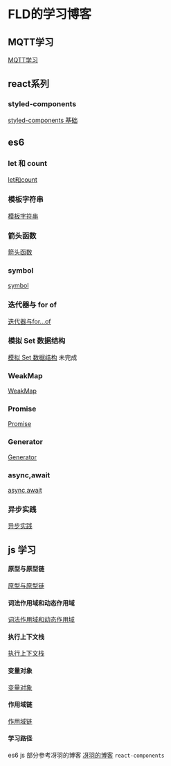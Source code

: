 # FLD的学习博客
## MQTT学习
[MQTT学习](https://github.com/zhengjinmda/blog/blob/master/articles/MQTT.md)
## react系列
### styled-components
[styled-components 基础](https://github.com/zhengjinmda/blog/blob/master/articles/react%E7%B3%BB%E5%88%97/styled-components.md)
## es6
### let 和 count
[let和count](https://github.com/zhengjinmda/blog/blob/master/articles/es6/let%E5%92%8Cconst.md)
### 模板字符串
[模板字符串](https://github.com/zhengjinmda/blog/blob/master/articles/es6/%E6%A8%A1%E6%9D%BF%E5%AD%97%E7%AC%A6%E4%B8%B2.md)
### 箭头函数
[箭头函数](https://github.com/zhengjinmda/blog/blob/master/articles/es6/%E7%AE%AD%E5%A4%B4%E5%87%BD%E6%95%B0.md)
### symbol
[symbol](https://github.com/zhengjinmda/blog/blob/master/articles/es6/Symbol.md)
### 迭代器与 for of
[迭代器与for...of](https://github.com/zhengjinmda/blog/blob/master/articles/es6/%E8%BF%AD%E4%BB%A3%E5%99%A8%E4%B8%8Eforof.md)
### 模拟 Set 数据结构
[模拟 Set 数据结构](https://github.com/zhengjinmda/blog/blob/master/articles/es6/%E6%A8%A1%E6%8B%9FSet%E6%95%B0%E6%8D%AE%E7%BB%93%E6%9E%84.md) 未完成
### WeakMap
[WeakMap](https://github.com/zhengjinmda/blog/blob/master/articles/es6/WeakMap.md)
### Promise
[Promise](https://github.com/zhengjinmda/blog/blob/master/articles/es6/Promise.md)
### Generator
[Generator](https://github.com/zhengjinmda/blog/blob/master/articles/es6/Generator.md)
### async,await
[async,await](https://github.com/zhengjinmda/blog/blob/master/articles/es6/async%EF%BC%8Cawait.md)
### 异步实践
[异步实践]()

## js 学习
#### 原型与原型链
[原型与原型链]()
#### 词法作用域和动态作用域
[词法作用域和动态作用域]()
#### 执行上下文栈
[执行上下文栈]()
#### 变量对象
[变量对象]()
#### 作用域链
[作用域链]()


#### 学习路径
es6 js 部分参考冴羽的博客
[冴羽的博客](https://github.com/mqyqingfeng/Blog)
`react-components`